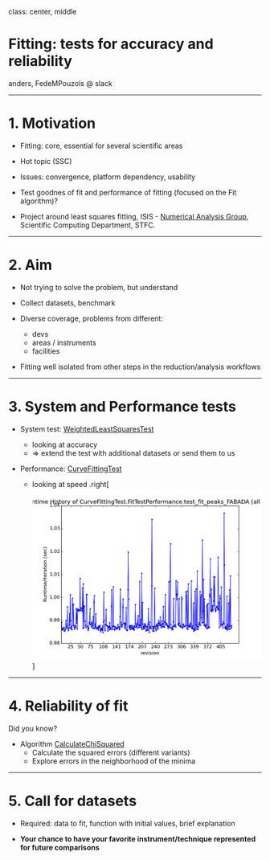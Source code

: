 class: center, middle

# Fitting: tests for accuracy and reliability

anders, FedeMPouzols @ slack

---

# 1. Motivation

* Fitting: core, essential for several scientific areas

* Hot topic (SSC)

* Issues: convergence, platform dependency, usability

* Test goodnes of fit and performance of fitting (focused on the Fit algorithm)?

* Project around least squares fitting, ISIS - [Numerical Analysis Group](http://www.scd.stfc.ac.uk/SCD/organisation/42436.aspx?d=Numerical%20Analysis/), Scientific Computing Department, STFC.

---

# 2. Aim

* Not trying to solve the problem, but understand

* Collect datasets, benchmark

* Diverse coverage, problems from different:
  - devs
  - areas / instruments
  - facilities

* Fitting well isolated from other steps in the reduction/analysis workflows
  
---

# 3. System and Performance tests

* System test: [WeightedLeastSquaresTest](https://github.com/mantidproject/mantid/blob/master/Testing/SystemTests/tests/analysis/WeightedLeastSquaresTest.py)
  - looking at accuracy
  - => extend the test with additional datasets or send them to us

* Performance: [CurveFittingTest](http://builds.mantidproject.org/view/All/job/master_performancetests/Master_branch_performance_tests/)
  - looking at speed
  .right[![fabada_perf_plot](CurveFittingTest.FitTestPerformance.test_fit_peaks_FABADA.runtime.v.revision.ALL_60.png)]

---

# 4. Reliability of fit

Did you know?

* Algorithm [CalculateChiSquared](http://docs.mantidproject.org/nightly/algorithms/CalculateChiSquared-v1.html)
  - Calculate the squared errors (different variants)
  - Explore errors in the neighborhood of the minima

---

# 5. Call for datasets

* Required: data to fit, function with initial values, brief explanation 

* **Your chance to have your favorite instrument/technique represented for future comparisons**
